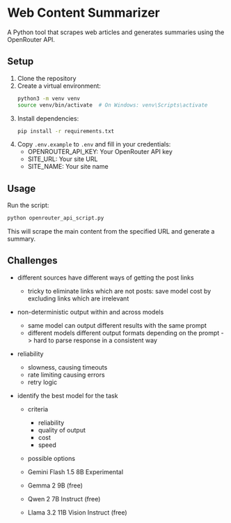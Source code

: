 # Web Content Summarizer

A Python tool that scrapes web articles and generates summaries using the OpenRouter API.

## Setup

1. Clone the repository
2. Create a virtual environment:
   ```bash
   python3 -m venv venv
   source venv/bin/activate  # On Windows: venv\Scripts\activate
   ```
3. Install dependencies:
   ```bash
   pip install -r requirements.txt
   ```
4. Copy `.env.example` to `.env` and fill in your credentials:
   - OPENROUTER_API_KEY: Your OpenRouter API key
   - SITE_URL: Your site URL
   - SITE_NAME: Your site name

## Usage

Run the script:
```bash
python openrouter_api_script.py
```

This will scrape the main content from the specified URL and generate a summary.


## Challenges
- different sources have different ways of getting the post links
  - tricky to eliminate links which are not posts: save model cost by excluding links which are irrelevant
- non-deterministic output within and across models
  - same model can output different results with the same prompt
  - different models different output formats depending on the prompt -> hard to parse response in a consistent way
- reliability
  - slowness, causing timeouts
  - rate limiting causing errors
   - retry logic

- identify the best model for the task
  - criteria
    - reliability
    - quality of output
    - cost
    - speed

  - possible options
   - Gemini Flash 1.5 8B Experimental
   - Gemma 2 9B (free)
   - Qwen 2 7B Instruct (free)
   - Llama 3.2 11B Vision Instruct (free)





